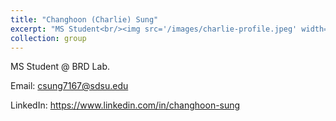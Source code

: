 ```yaml
---
title: "Changhoon (Charlie) Sung"
excerpt: "MS Student<br/><img src='/images/charlie-profile.jpeg' width='300'>"
collection: group
---
```


MS Student @ BRD Lab.

Email: csung7167@sdsu.edu

LinkedIn: https://www.linkedin.com/in/changhoon-sung